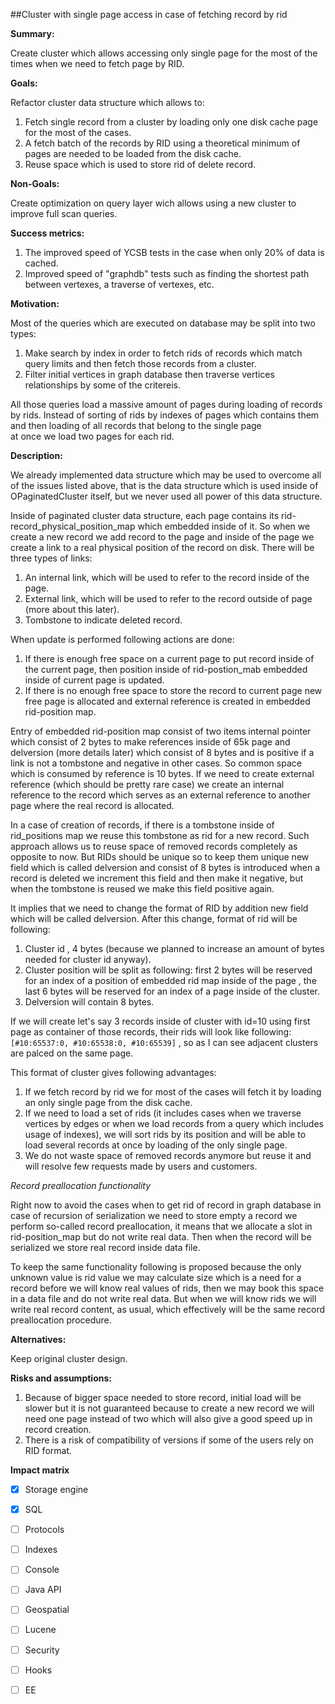 ##Cluster with single page access in case of fetching record by rid

**Summary:**

Create cluster which allows accessing only single page for the most of the times when we need to fetch page by RID.

**Goals:**

Refactor cluster data structure which allows to:

1. Fetch single record from a cluster by loading only one disk cache page for the most of the cases.
2. A fetch batch of the records by RID using a theoretical minimum of pages are needed to be loaded from the disk cache.  
3. Reuse space which is used to store rid of delete record.


**Non-Goals:**

Create optimization on query layer wich allows using a new cluster to improve full scan queries.

**Success metrics:**

1. The improved speed of YCSB tests in the case when only 20% of data is cached.
2. Improved speed of "graphdb" tests such as finding the shortest path between vertexes, a traverse of vertexes, etc.

**Motivation:**

Most of the queries which are executed on database may be split into two types:

1. Make search by index in order to fetch rids of records which match query limits and then fetch those records from a cluster.
2. Filter initial vertices in graph database then traverse vertices relationships by some of the critereis.

All those queries load a massive amount of pages during loading of records by rids.
Instead of sorting of rids by indexes of pages which contains them and then loading of all records that belong to the single page  
at once we load two pages for each rid.

**Description:**

We already implemented data structure which may be used to overcome all of the issues listed above, that is the data structure which is used
inside of OPaginatedCluster itself, but we never used all power of this data structure. 

Inside of paginated cluster data structure, each page contains its rid-record_physical_position_map which
embedded inside of it. So when we create a new record we add record to the page and inside of the page we create a link to a real 
physical position of the record on disk. There will be three types of links:

1. An internal link, which will be used to refer to the record inside of the page.
2. External link, which will be used to refer to the record outside of page (more about this later).
3. Tombstone to indicate deleted record.

When update is performed following actions are done:

1. If there is enough free space on a current page to put record inside of the current page, 
then position inside of rid-postion_mab embedded inside of current page is updated.
2. If there is no enough free space to store the record to current page new free page is allocated and external reference is created
in embedded rid-position map.

Entry of embedded rid-position map consist of two items internal pointer which consist of 2 bytes to make references inside of 65k page and delversion (more details later) which consist of 8 bytes and is positive if a link is not a tombstone and negative in other cases.
So common space which is consumed by reference is 10 bytes. If we need to create external reference (which should be pretty rare case)
we create an internal reference to the record which serves as an external reference to another page where the real record is allocated.

In a case of creation of records, if there is a tombstone inside of rid_positions map we reuse this tombstone as rid for a new record. Such approach allows us to reuse space of removed records completely as opposite to now. But RIDs should be unique so to keep them unique new field which is called delversion and consist of 8 bytes is introduced when a record is deleted we increment this field and then make it negative, but when the tombstone is reused we make this field positive again.

It implies that we need to change the format of RID by addition new field which will be called delversion.
After this change, format of rid will be following:

1. Cluster id , 4 bytes (because we planned to increase an amount of bytes needed for cluster id anyway).
2. Cluster position will be split as following: first 2 bytes will be reserved for an index of a position of embedded rid map 
inside of the page , the last 6 bytes will be reserved for an index of a page inside of the cluster.
3. Delversion will contain 8 bytes.

If we will create let's say 3 records inside of cluster with id=10 using first  page as container of those records, their rids will look like following: ```[#10:65537:0, #10:65538:0, #10:65539]``` , so as I can see adjacent clusters are palced on the same page.


This format of cluster gives following advantages:

1. If we fetch record by rid we for most of the cases will fetch it by loading an only single page from the disk cache.
2. If we need to load a set of rids (it includes cases when we traverse vertices by edges or when we load records from a query which includes usage of indexes), we will sort rids by its position and will be able to load several records at once by loading of the only single page.
3. We do not waste space of removed records anymore but reuse it and will resolve few requests made by users and customers.

*Record preallocation functionality*

Right now to avoid the cases when to get rid of record in graph database in case of recursion of serialization we need to store empty
a record we perform so-called record preallocation, it means that we allocate a slot in rid-position_map but do not write real data.
Then when the record will be serialized we store real record inside data file.

To keep the same functionality following is proposed because the only unknown value is rid value we may calculate size 
which is a need for a record before we will know real values of rids, then we may book this space in a data file and do not write real data.
But when we will know rids we will write real record content, as usual, which effectively will be the same record preallocation procedure.

**Alternatives:**

Keep original cluster design.

**Risks and assumptions:**

1. Because of bigger space needed to store record, initial load will be slower but it is not guaranteed because to create a new record we will 
need one page instead of two which will also give a good speed up in record creation.
2. There is a risk of compatibility of versions if some of the users rely on RID format. 

**Impact matrix**

- [x] Storage engine
- [x] SQL
- [ ] Protocols
- [ ] Indexes
- [ ] Console
- [ ] Java API
- [ ] Geospatial
- [ ] Lucene
- [ ] Security
- [ ] Hooks
- [ ] EE


